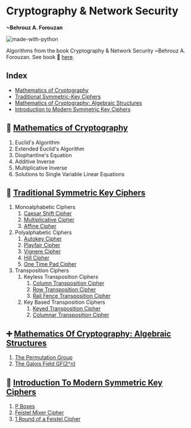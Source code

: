 # Cryptography & Network Security 
__~Behrouz A. Forouzan__ 

![made-with-python](https://img.shields.io/badge/Made%20with-Python%203-1f425f.svg)

Algorithms from the book Cryptography & Network Security ~Behrouz A. Forouzan. See book 📖
[here](https://github.com/anishLearnsToCode/books/blob/master/cryptography/Cryptography-and-Network-Security-Forouzan.pdf).

## Index
- [Mathematics of Cryptography](#-mathematics-of-cryptography)
- [Traditional Symmetric-Key Ciphers](#-traditional-symmetric-key-ciphers)
- [Mathematics of Cryptography: Algebraic Structures](#-mathematics-of-cryptography-algebraic-structures)
- [Introduction to Modern Symmetric Key Ciphers](#-introduction-to-modern-symmetric-key-ciphers)

## 🧮 [Mathematics of Cryptography](notebooks/2-mathematics-of-cryptography.ipynb)
1. Euclid's Algorithm
1. Extended Euclid's Algorithm
1. Diophantine's Equation
1. Additive Inverse
1. Multiplicative Inverse
1. Solutions to Single Variable Linear Equations

## 🔑 [Traditional Symmetric Key Ciphers](notebooks/3-symmetric-key-ciphers.ipynb)
1. Monoalphabetic Ciphers
    1. [Caesar Shift Cipher](ciphers/CaesarShiftCipher.py)
    1. [Multiplicative Cipher](ciphers/MultiplicativeCipher.py)
    1. [Affine Cipher](ciphers/AffineCipher.py)
1. Polyalphabetic Ciphers
    1. [Autokey Cipher](ciphers/AutoKeyCipher.py)
    1. [Playfair Cipher](ciphers/PlayfairCipher.py)
    1. [Vignere Cipher](ciphers/VignereCipher.py)
    1. [Hill Cipher](ciphers/HillCipher.py)
    1. [One Time Pad Cipher](ciphers/OneTimePadCipher.py)
1. Transposition Ciphers
    1. Keyless Transposition Ciphers 
        1. [Column Transposition Cipher](ciphers/ColumnTranspositionCipher.py)
        1. [Row Transposition Cipher](ciphers/RowTranspositionCipher.py)
        1. [Rail Fence Transposition Cipher](ciphers/RailFenceCipher.py)
    1. Key Based Transposition Ciphers
        1. [Keyed Transposition Cipher](ciphers/KeyedTranspositionCipher.py)
        1. [Columnar Transposition Cipher](ciphers/ColumnarTranspositionCipher.py)
    
## ➕ [Mathematics Of Cryptography: Algebraic Structures](notebooks/4-mathematics-cryptography-algebraic-structures.ipynb)
1. [The Permutation Group](mathematics/permutation.py)
1. [The Galois Field GF(2^n)](mathematics/Polynomial.py)

## 🔐 [Introduction To Modern Symmetric Key Ciphers](notebooks/5-introduction-to-modern-symmetric-key-ciphers.ipynb)
1. [P Boxes](mathematics/PBox.py)
1. [Feistel Mixer Cipher](ciphers/FiestelMixerCipher.py)
1. [1 Round of a Feistel Cipher](ciphers/Round.py)

